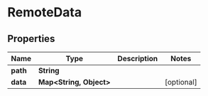 

# RemoteData

## Properties

Name | Type | Description | Notes
------------ | ------------- | ------------- | -------------
**path** | **String** |  | 
**data** | **Map&lt;String, Object&gt;** |  |  [optional]



